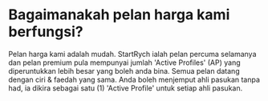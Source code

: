 # Bagaimanakah pelan harga kami berfungsi?

Pelan harga kami adalah mudah. StartRych ialah pelan percuma selamanya dan pelan premium pula mempunyai jumlah 'Active Profiles' (AP) yang diperuntukkan lebih besar yang boleh anda bina. Semua pelan datang dengan ciri & faedah yang sama. Anda boleh menjemput ahli pasukan tanpa had, ia dikira sebagai satu (1) 'Active Profile' untuk setiap ahli pasukan.